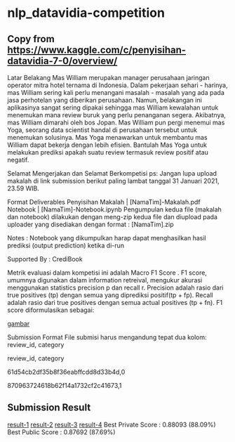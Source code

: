 # nlp_datavidia-competition
## Copy from https://www.kaggle.com/c/penyisihan-datavidia-7-0/overview/ 
Latar Belakang
Mas William merupakan manager perusahaan jaringan operator mitra hotel ternama di Indonesia. Dalam pekerjaan sehari - harinya, mas William sering kali perlu menangani masalah - masalah yang ada pada jasa perhotelan yang diberikan perusahaan. Namun, belakangan ini aplikasinya sangat sering dipakai sehingga mas William kewalahan untuk menemukan mana review buruk yang perlu penanganan segera. Akibatnya, mas William dimarahi oleh bos Jopan. Mas William pun pergi menemui mas Yoga, seorang data scientist handal di perusahaan tersebut untuk menemukan solusinya. Mas Yoga menawarkan untuk membantu mas William dapat bekerja dengan lebih efisien. Bantulah Mas Yoga untuk melakukan prediksi apakah suatu review termasuk review positif atau negatif.

Selamat Mengerjakan dan Selamat Berkompetisi
ps: Jangan lupa upload makalah di link submission berikut paling lambat tanggal 31 Januari 2021, 23.59 WIB.

Format Deliverables Penyisihan
Makalah | [NamaTim]-Makalah.pdf
Notebook | [NamaTim]-Notebook.ipynb
Pengumpulan kedua file (makalah dan notebook) dilakukan dengan meng-zip kedua file dan diupload pada uploader yang disediakan dengan format : [NamaTim].zip

Notes : Notebook yang dikumpulkan harap dapat menghasilkan hasil prediksi (output prediction) ketika di-run

Supported By : CrediBook

Metrik evaluasi dalam kompetisi ini adalah Macro F1 Score . F1 score, umumnya digunakan dalam information retreival, mengukur akurasi menggunakan statistics precision p dan recall r. Precision adalah rasio dari true positives (tp) dengan semua yang diprediksi positif(tp + fp). Recall adalah rasio dari true positives dengan semua actual positives (tp + fn). F1 score diformulasikan sebagai:

[gambar](https://www.googleapis.com/download/storage/v1/b/kaggle-user-content/o/inbox%2F3778503%2F52da4b83a324018ad6e662cd713af802%2FF1Score.png?generation=1611408103494983&alt=media)

Submission Format
File submisi harus mengandung tepat dua kolom: review_id, category

review_id, category

61d54cb2df35b8f36eabffcdd8d33b4d,0

870963724618b62f14a1732cf2c41673,1

## Submission Result
[result-1](https://github.com/jordy-k/nlp_datavidia-competition/blob/main/submission/submission-1.png)
[result-2](https://github.com/jordy-k/nlp_datavidia-competition/blob/main/submission/submission-2.png)
[result-3](https://github.com/jordy-k/nlp_datavidia-competition/blob/main/submission/submission-3.png)
[result-4](https://github.com/jordy-k/nlp_datavidia-competition/blob/main/submission/submission-4.png)
Best Private Score : 0.88093 (88.09%)
Best Public Score : 0.87692 (87.69%)
